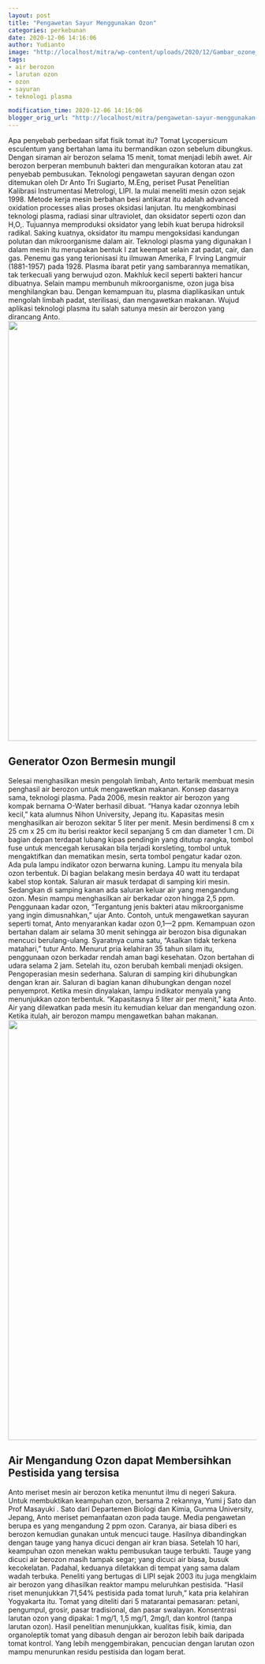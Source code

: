 ```yaml
---
layout: post
title: "Pengawetan Sayur Menggunakan Ozon"
categories: perkebunan
date: 2020-12-06 14:16:06
author: Yudianto
image: "http://localhost/mitra/wp-content/uploads/2020/12/Gambar_ozone_1024x768.jpg"
tags:
- air berozon
- larutan ozon
- ozon
- sayuran
- teknologi plasma

modification_time: 2020-12-06 14:16:06
blogger_orig_url: "http://localhost/mitra/pengawetan-sayur-menggunakan-ozon.html"
---
```


Apa penyebab perbedaan sifat fisik tomat itu? Tomat Lycopersicum esculentum yang bertahan lama itu bermandikan ozon sebelum dibungkus. Dengan siraman air berozon selama 15 menit, tomat menjadi lebih awet. Air berozon berperan membunuh bakteri dan menguraikan kotoran atau zat penyebab pembusukan. Teknologi pengawetan sayuran dengan ozon ditemukan oleh Dr Anto Tri Sugiarto, M.Eng, periset Pusat Penelitian Kalibrasi Instrumentasi Metrologi, LIPI. Ia mulai meneliti mesin ozon sejak 1998.
Metode kerja mesin berbahan besi antikarat itu adalah advanced oxidation processes alias proses oksidasi lanjutan. Itu mengkombinasi teknologi plasma, radiasi sinar ultraviolet, dan oksidator seperti ozon dan H,O,. Tujuannya memproduksi oksidator yang lebih kuat berupa hidroksil radikal. Saking kuatnya, oksidator itu mampu mengoksidasi kandungan polutan dan mikroorganisme dalam air.
Teknologi plasma yang digunakan I dalam mesin itu merupakan bentuk I zat keempat selain zat padat, cair, dan gas. Penemu gas yang terionisasi itu ilmuwan Amerika, F Irving Langmuir (1881-1957) pada 1928. Plasma ibarat petir yang sambarannya mematikan, tak terkecuali yang berwujud ozon. Makhluk kecil seperti bakteri hancur dibuatnya. Selain mampu membunuh mikroorganisme, ozon juga bisa menghilangkan bau.
Dengan kemampuan itu, plasma diaplikasikan untuk mengolah limbah padat, sterilisasi, dan mengawetkan makanan. Wujud aplikasi teknologi plasma itu salah satunya mesin air berozon yang dirancang Anto.
<a href="http://127.0.0.1/mitra/wp-content/uploads/2020/12/Sayur1.jpg"><img class="aligncenter wp-image-20553 size-full" src="http://127.0.0.1/mitra/wp-content/uploads/2020/12/Sayur1.jpg" alt="" width="1511" height="850" /></a>
<h2 id="Ozon">Generator Ozon Bermesin mungil</h2>
Selesai menghasilkan mesin pengolah limbah, Anto tertarik membuat mesin penghasil air berozon untuk mengawetkan makanan. Konsep dasarnya sama, teknologi plasma. Pada 2006, mesin reaktor air berozon yang kompak bernama O-Water berhasil dibuat. “Hanya kadar ozonnya lebih kecil,” kata alumnus Nihon University, Jepang itu. Kapasitas mesin menghasilkan air berozon sekitar 5 liter per menit.
Mesin berdimensi 8 cm x 25 cm x 25 cm itu berisi reaktor kecil sepanjang 5 cm dan diameter 1 cm. Di bagian depan terdapat lubang kipas pendingin yang ditutup rangka, tombol fuse untuk mencegah kerusakan bila terjadi korsleting, tombol untuk mengaktifkan dan mematikan mesin, serta tombol pengatur kadar ozon. Ada pula lampu indikator ozon berwarna kuning. Lampu itu menyala bila ozon terbentuk.
Di bagian belakang mesin berdaya 40 watt itu terdapat kabel stop kontak. Saluran air masuk terdapat di samping kiri mesin. Sedangkan di samping kanan ada saluran keluar air yang mengandung ozon. Mesin mampu menghasilkan air berkadar ozon hingga 2,5 ppm. Penggunaan kadar ozon, “Tergantung jenis bakteri atau mikroorganisme yang ingin dimusnahkan,” ujar Anto. Contoh, untuk mengawetkan sayuran seperti tomat, Anto menyarankan kadar ozon 0,1—2 ppm.
Kemampuan ozon bertahan dalam air selama 30 menit sehingga air berozon bisa digunakan mencuci berulang-ulang. Syaratnya cuma satu, “Asalkan tidak terkena matahari,” tutur Anto. Menurut pria kelahiran 35 tahun silam itu, penggunaan ozon berkadar rendah aman bagi kesehatan. Ozon bertahan di udara selama 2 jam. Setelah itu, ozon berubah kembali menjadi oksigen.
Pengoperasian mesin sederhana. Saluran di samping kiri dihubungkan dengan kran air. Saluran di bagian kanan dihubungkan dengan nozel penyemprot. Ketika mesin dinyalakan, lampu indikator menyala yang menunjukkan ozon terbentuk. “Kapasitasnya 5 liter air per menit,” kata Anto. Air yang dilewatkan pada mesin itu kemudian keluar dan mengandung ozon. Ketika itulah, air berozon mampu mengawetkan bahan makanan.
<a href="http://127.0.0.1/mitra/wp-content/uploads/2020/12/Pengawetan-Sayur.jpg"><img class="aligncenter wp-image-20554 size-full" src="http://127.0.0.1/mitra/wp-content/uploads/2020/12/Pengawetan-Sayur.jpg" alt="" width="1511" height="850" /></a>
<h2 id="Pestisida">Air Mengandung Ozon dapat Membersihkan Pestisida yang tersisa</h2>
Anto meriset mesin air berozon ketika menuntut ilmu di negeri Sakura. Untuk membuktikan keampuhan ozon, bersama 2 rekannya, Yumi j Sato dan Prof Masayuki . Sato dari Departemen Biologi dan Kimia, Gunma University, Jepang, Anto meriset pemanfaatan ozon pada tauge. Media pengawetan berupa es yang mengandung 2 ppm ozon.
Caranya, air biasa diberi es berozon kemudian gunakan untuk mencuci tauge. Hasilnya dibandingkan dengan tauge yang hanya dicuci dengan air kran biasa. Setelah 10 hari, keampuhan ozon menekan waktu pembusukan tauge terbukti. Tauge yang dicuci air berozon masih tampak segar; yang dicuci air biasa, busuk kecokelatan. Padahal, keduanya diletakkan di tempat yang sama dalam wadah terbuka.
Peneliti yang bertugas di LIPI sejak 2003 itu juga mengklaim air berozon yang dihasilkan reaktor mampu meluruhkan pestisida. “Hasil riset menunjukkan 71,54% pestisida pada tomat luruh,” kata pria kelahiran Yogyakarta itu.
Tomat yang diteliti dari 5 matarantai pemasaran: petani, pengumpul, grosir, pasar tradisional, dan pasar swalayan. Konsentrasi larutan ozon yang dipakai: 1 mg/1, 1,5 mg/1, 2mg/l, dan kontrol (tanpa larutan ozon). Hasil penelitian menunjukkan, kualitas fisik, kimia, dan organoleptik tomat yang dibasuh dengan air berozon lebih baik daripada tomat kontrol. Yang lebih menggembirakan, pencucian dengan larutan ozon mampu menurunkan residu pestisida dan logam berat.
